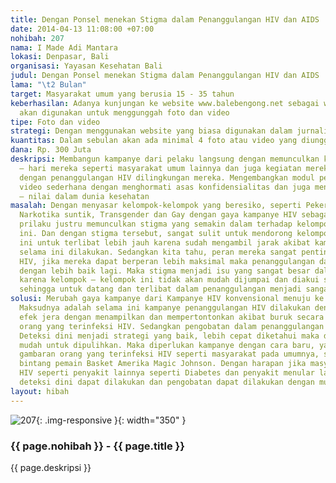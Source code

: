 ```yaml
---
title: Dengan Ponsel menekan Stigma dalam Penanggulangan HIV dan AIDS
date: 2014-04-13 11:08:00 +07:00
nohibah: 207
nama: I Made Adi Mantara
lokasi: Denpasar, Bali
organisasi: Yayasan Kesehatan Bali
judul: Dengan Ponsel menekan Stigma dalam Penanggulangan HIV dan AIDS
lama: "\t2 Bulan"
target: Masyarakat umum yang berusia 15 - 35 tahun
keberhasilan: Adanya kunjungan ke website www.balebengong.net sebagai website yang
  akan digunakan untuk menggunggah foto dan video
tipe: Foto dan video
strategi: Dengan menggunakan website yang biasa digunakan dalam jurnalisme warga www.balebengong.net
kuantitas: Dalam sebulan akan ada minimal 4 foto atau video yang diunggah ke website
dana: Rp. 300 Juta
deskripsi: Membangun kampanye dari pelaku langsung dengan memunculkan kegiatan sehari
  – hari mereka seperti masyarakat umum lainnya dan juga kegiatan mereka yang berhubungan
  dengan penanggulangan HIV dilingkungan mereka. Mengembangkan modul pendidikan membuat
  video sederhana dengan menghormati asas konfidensialitas dan juga menghormati nilai
  – nilai dalam dunia kesehatan
masalah: Dengan menyasar kelompok-kelompok yang beresiko, seperti Pekerja Seks, Pengguna
  Narkotika suntik, Transgender dan Gay dengan gaya kampanye HIV sebagai penyakit
  prilaku justru memunculkan stigma yang semakin dalam terhadap kelompok-kelompok
  ini. Dan dengan stigma tersebut, sangat sulit untuk mendorong kelompok-kelompok
  ini untuk terlibat lebih jauh karena sudah mengambil jarak akibat kampanye yang
  selama ini dilakukan. Sedangkan kita tahu, peran mereka sangat penting dalam penanggulangan
  HIV, jika mereka dapat berperan lebih maksimal maka penanggulangan dapat berjalan
  dengan lebih baik lagi. Maka stigma menjadi isu yang sangat besar dalam penanggulangan,
  karena kelompok – kelompok ini tidak akan mudah dijumpai dan diakui secara baik
  sehingga untuk datang dan terlibat dalam penanggulangan menjadi sangat sulit.
solusi: Merubah gaya kampanye dari Kampanye HIV konvensional menuju ke Kampanye modern.
  Maksudnya adalah selama ini kampanye penanggulangan HIV dilakukan dengan memberikan
  efek jera dengan menampilkan dan mempertontonkan akibat buruk secara fisik dari
  orang yang terinfeksi HIV. Sedangkan pengobatan dalam penanggulangan HIV terus berkembang.
  Deteksi dini menjadi strategi yang baik, lebih cepat diketahui maka dapat lebih
  mudah untuk dipulihkan. Maka diperlukan kampanye dengan cara baru, yaitu memunculkan
  gambaran orang yang terinfeksi HIV seperti masyarakat pada umumnya, seperti mantan
  bintang pemain Basket Amerika Magic Johnson. Dengan harapan jika masyarakat memandang
  HIV seperti penyakit lainnya seperti Diabetes dan penyakit menular lainnya, maka
  deteksi dini dapat dilakukan dan pengobatan dapat dilakukan dengan mudah.
layout: hibah
---
```


![207](/static/img/hibahcms/207.png){: .img-responsive }{: width="350" }

### {{ page.nohibah }} - {{ page.title }}

{{ page.deskripsi }}
